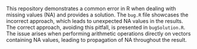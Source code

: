 This repository demonstrates a common error in R when dealing with missing values (NA) and provides a solution.  The `bug.R` file showcases the incorrect approach, which leads to unexpected NA values in the results.  The correct approach, avoiding this pitfall, is presented in `bugSolution.R`.  The issue arises when performing arithmetic operations directly on vectors containing NA values, leading to propagation of NA throughout the result.
